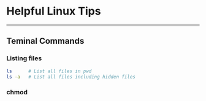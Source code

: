 # Helpful Linux Tips

---

## Teminal Commands

### Listing files

```bash
ls      # List all files in pwd
ls -a   # List all files including hidden files

```


### chmod

```

```
